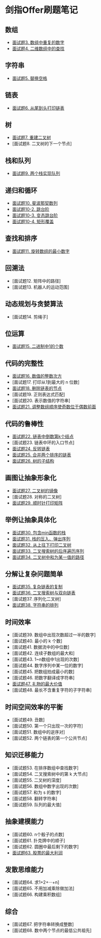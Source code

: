 # 剑指Offer刷题笔记

## 数组

- [面试题3. 数组中重复的数字](./03-findReapeatNumber.md)
- [面试题4. 二维数组中的查找](./04-find_in_2d_matrix.md)

## 字符串

- [面试题5. 替换空格](./05-replace_space.md)

## 链表

- [面试题6. 从尾到头打印链表](./06-print_list_from_tail_to_head.md)

## 树

- [面试题7. 重建二叉树](./07-reconstruct_binary_tree.md)
- [面试题8. 二叉树的下一个节点]

## 栈和队列

- [面试题9. 两个栈实现队列](./09-queue_of_two_stack.md)

## 递归和循环

- [面试题10. 斐波那契数列](./10-fibonacci.md)
- [面试题10-2. 跳台阶](./10-1-jump_floor.md)
- [面试题10-3. 变态跳台阶](./10-2-jump_floor_II.md)
- [面试题10-4. 矩形覆盖](./10-3-rect_cover.md)

## 查找和排序

- [面试题11. 旋转数组的最小数字](./11-min_number_in_rotate_array.md)

## 回溯法

- [面试题12. 矩阵中的路径]
- [面试题13. 机器人的运动范围]

## 动态规划与贪婪算法

- [面试题14. 剪绳子]

## 位运算

- [面试题15. 二进制中1的个数](./15-number_of_1.md)

## 代码的完整性

- [面试题16. 数值的整数次方](./16-power.md)
- [面试题17. 打印从1到最大的 n 位数]
- [面试题18. 删除链表的节点](./18-deleteNode.md)
- [面试题19. 正则表达式匹配]
- [面试题20. 表示数值的字符串]
- [面试题21. 调整数组顺序使奇数位于偶数前面](./21-reorder_array.md)

## 代码的鲁棒性

- [面试题22. 链表中倒数第k个结点](./22-find_Kth_to_tail.md)
- [面试题23. 链表中环的入口节点]
- [面试题24. 反转链表](./24-reverse_list.md)
- [面试题25. 合并两个排序的链表](25-merge_two_sorted_list.md)
- [面试题26. 树的子结构](./26-has_subtree.md)

## 画图让抽象形象化

- [面试题27. 二叉树的镜像](./27-mirror_tree.md)
- [面试题28. 对称的二叉树]
- [面试题29. 顺时针打印矩阵](./29-print_matrix.md)

## 举例让抽象具体化

- [面试题30. 包含min函数的栈](./30-stack_include_min.md)
- [面试题31. 栈的压入、弹出序列](./31-is_pop_order.md)
- [面试题32. 从上往下打印二叉树](./32-print_from_top_to_bottom.md)
- [面试题33. 二叉搜索树的后序遍历序列](./33-verify_squence_of_BST.md)
- [面试题34. 二叉树中和为某一值的路径](./34-find_path_in_binary_tree.md)

## 分解让复杂问题简单

- [面试题35. 复杂链表的复制](./35-clone_random_list.md)
- [面试题36. 二叉搜索树与双向链表](./36-bst_to_doubly_linked_list.md)
- [面试题37. 序列化二叉树]
- [面试题38. 字符串的排列](./38-permutation.md)

## 时间效率

- [面试题39. 数组中出现次数超过一半的数字]
- [面试题40. 最小的 k 个数]
- [面试题41. 数据流中的中位数]
- [面试题42. 连续子数组的最大和]
- [面试题43. 1~n数组中1出现的次数]
- [面试题44. 数字序列中某一位的数字]
- [面试题45. 把数组拍成最小的数]
- [面试题46. 把数字翻译成字符串]
- [面试题47. 礼物的最大价值](./47-maxValue.md)
- [面试题48. 最长不含重复字符的子字符串]

## 时间空间效率的平衡

- [面试题49. 丑数]
- [面试题50. 第一个只出现一次的字符]
- [面试题51. 数组中的逆序对]
- [面试题52. 两个链表的第一个公共节点]

## 知识迁移能力

- [面试题53. 在排序数组中查找数字]
- [面试题54. 二叉搜索树中的第 k 大节点]
- [面试题55. 二叉树的深度]
- [面试题56. 数组中数字出现的次数]
- [面试题57. 和为 s 的数字]
- [面试题58. 翻转字符串]
- [面试题59. 队列的最大值]

## 抽象建模能力

- [面试题60. n个骰子的点数]
- [面试题61. 扑克牌中的顺子]
- [面试题62. 圆圈中最后剩下的数字]
- [面试题63. 股票的最大利润](./63-maxProfit.md)

## 发散思维能力

- [面试题64. 求1+2+···+n]
- [面试题65. 不用加减乘除做加法]
- [面试题66. 构建乘积数组]

## 综合

- [面试题67. 把字符串转换成整数]
- [面试题68. 数中两个节点的最低公共祖先]
